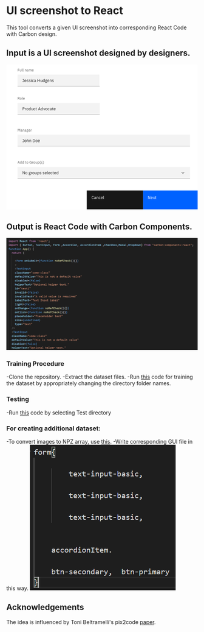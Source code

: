    # UI screenshot to React

This tool converts a given UI screenshot into corresponding React Code with Carbon design.

## Input is a UI screenshot designed by designers.

![Image 1](https://github.com/sourabhk19/UI-screenshot-to-React-/blob/master/README_images/z1.png)

## Output is React Code with Carbon Components.

![Image 2](https://github.com/sourabhk19/UI-screenshot-to-React-/blob/master/README_images/react_code.PNG)

### Training Procedure

-Clone the repository.
-Extract the dataset files.
-Run [this](https://github.com/sourabhk19/UI-screenshot-to-React-/blob/master/React_Train.ipynb) code for training the dataset by appropriately changing the directory folder names.

### Testing

-Run [this](https://github.com/sourabhk19/UI-screenshot-to-React-/blob/master/React_Test.ipynb) code by selecting Test directory

### For creating additional dataset:

-To convert images to NPZ array, use [this](https://github.com/sourabhk19/UI-screenshot-to-React-/blob/master/Dsl_to_React.ipynb).
-Write corresponding GUI file in this way.
![Image 3](https://github.com/sourabhk19/UI-screenshot-to-React-/blob/master/README_images/gui.PNG)



## Acknowledgements

The idea is influenced by Toni Beltramelli's pix2code [paper](https://arxiv.org/abs/1705.07962).
